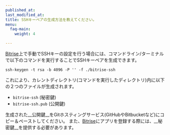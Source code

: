 ```yaml
---
published_at:
last_modified_at:
title: SSHキーペアの生成方法を教えてください。
menu:
  faq-main:
    weight: 4

---
```

[Bitrise](https://www.bitrise.io)上で手動でSSHキーの設定を行う場合には、コマンドライン/ターミナルで以下のコマンドを実行することでSSHキーペアを生成できます。

```
ssh-keygen -t rsa -b 4096 -P '' -f ./bitrise-ssh
```

これにより、カレントディレクトリ(コマンドを実行したディレクトリ)内に以下の２つのファイルが生成されます。

- `bitrise-ssh` (秘密鍵)
- `bitrise-ssh.pub` (公開鍵)


生成された__公開鍵__をGitホスティングサービス(GitHubやBitbucketなど)にコピー＆ペーストしてください。
また、[Bitrise](https://www.bitrise.io)にアプリを登録する際には、__秘密鍵__を提供する必要があります。